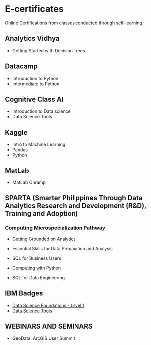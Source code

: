 # E-certificates

Online Certifications from classes conducted through self-learning.

## Analytics Vidhya
- Getting Started with Decision Trees


## Datacamp
- Introduction to Python
- Intermediate to Python


## Cognitive Class AI
- Introduction to Data science
- Data Science Tools


## Kaggle
- Intro to Machine Learning
- Pandas
- Python


## MatLab
- MatLab Onramp


## SPARTA (Smarter Philippines Through Data Analytics Research and Development (R&D), Training and Adoption)

### Computing Microspecialization Pathway
- Getting Grounded on Analytics
- Essential Skills for Data Preparation and Analysis
- SQL for Business Users
- Computing with Python

- SQL for Data Engineering



## IBM Badges
- [Data Science Foundations - Level 1](https://www.credly.com/badges/88e9e486-ac23-4e22-8c34-4b0f305bb51e?)
- [Data Science Tools](https://www.credly.com/badges/de9746a9-cce2-467e-aa9d-4bcb0fca58a4?)


## WEBINARS AND SEMINARS
- GeoData: ArcGIS User Summit
